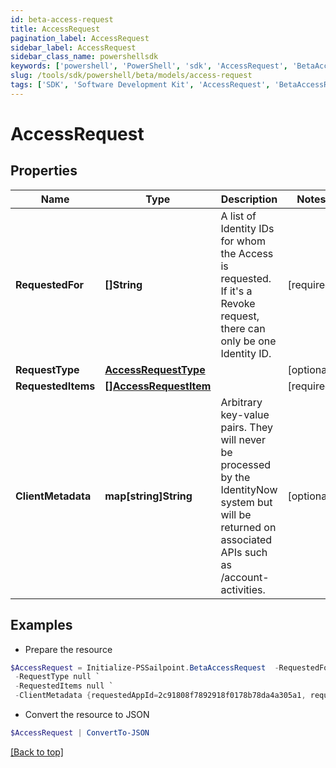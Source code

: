 ```yaml
---
id: beta-access-request
title: AccessRequest
pagination_label: AccessRequest
sidebar_label: AccessRequest
sidebar_class_name: powershellsdk
keywords: ['powershell', 'PowerShell', 'sdk', 'AccessRequest', 'BetaAccessRequest'] 
slug: /tools/sdk/powershell/beta/models/access-request
tags: ['SDK', 'Software Development Kit', 'AccessRequest', 'BetaAccessRequest']
---
```



# AccessRequest

## Properties

Name | Type | Description | Notes
------------ | ------------- | ------------- | -------------
**RequestedFor** | **[]String** | A list of Identity IDs for whom the Access is requested. If it's a Revoke request, there can only be one Identity ID. | [required]
**RequestType** | [**AccessRequestType**](access-request-type) |  | [optional] 
**RequestedItems** | [**[]AccessRequestItem**](access-request-item) |  | [required]
**ClientMetadata** | **map[string]String** | Arbitrary key-value pairs. They will never be processed by the IdentityNow system but will be returned on associated APIs such as /account-activities. | [optional] 

## Examples

- Prepare the resource
```powershell
$AccessRequest = Initialize-PSSailpoint.BetaAccessRequest  -RequestedFor null `
 -RequestType null `
 -RequestedItems null `
 -ClientMetadata {requestedAppId=2c91808f7892918f0178b78da4a305a1, requestedAppName=test-app}
```

- Convert the resource to JSON
```powershell
$AccessRequest | ConvertTo-JSON
```


[[Back to top]](#) 

